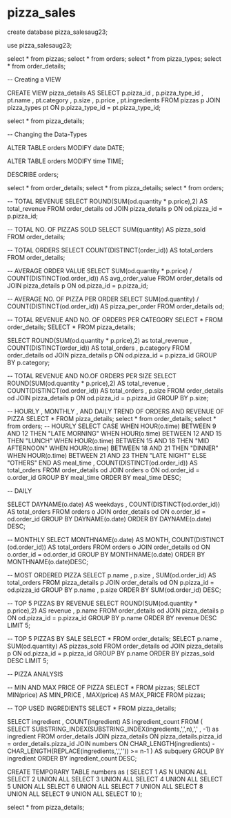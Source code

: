 # pizza_sales
create database pizza_salesaug23;

use pizza_salesaug23;

select * from pizzas;
select * from orders;
select * from pizza_types;
select * from order_details;

-- Creating a VIEW

CREATE VIEW pizza_details AS
SELECT p.pizza_id , p.pizza_type_id , pt.name , pt.category , p.size , p.price , pt.ingredients
FROM pizzas p 
JOIN pizza_types pt
ON p.pizza_type_id = pt.pizza_type_id; 

select * from pizza_details;

-- Changing the Data-Types

ALTER TABLE orders
MODIFY date DATE; 

ALTER TABLE orders
MODIFY time TIME;

DESCRIBE orders;

select * from order_details;
select * from pizza_details;
select * from orders;

-- TOTAL REVENUE
SELECT ROUND(SUM(od.quantity * p.price),2) AS total_revenue
FROM order_details od
JOIN pizza_details p 
ON od.pizza_id = p.pizza_id; 

-- TOTAL NO. OF PIZZAS SOLD
SELECT SUM(quantity) AS pizza_sold
FROM order_details;

-- TOTAL ORDERS
SELECT COUNT(DISTINCT(order_id)) AS total_orders
FROM order_details;

-- AVERAGE ORDER VALUE
SELECT SUM(od.quantity * p.price) / COUNT(DISTINCT(od.order_id)) AS avg_order_value
FROM order_details od
JOIN pizza_details p
ON od.pizza_id = p.pizza_id;

-- AVERAGE NO. OF PIZZA PER ORDER
SELECT SUM(od.quantity) /  COUNT(DISTINCT(od.order_id)) AS pizza_per_order
FROM order_details od;

-- TOTAL REVENUE AND NO. OF ORDERS PER CATEGORY
SELECT * FROM order_details;
SELECT * FROM pizza_details;

SELECT ROUND(SUM(od.quantity * p.price),2) as total_revenue , COUNT(DISTINCT(order_id)) AS total_orders , p.category
FROM order_details od
JOIN pizza_details p 
ON od.pizza_id = p.pizza_id
GROUP BY p.category;

-- TOTAL REVENUE AND NO.OF ORDERS PER SIZE
SELECT ROUND(SUM(od.quantity * p.price),2) AS total_revenue , COUNT(DISTINCT(od.order_id)) AS total_orders , p.size
FROM order_details od
JOIN pizza_details p 
ON od.pizza_id = p.pizza_id
GROUP BY p.size; 

-- HOURLY , MONTHLY , AND DAILY TREND OF ORDERS AND REVENUE OF PIZZA
SELECT * FROM pizza_details;
select * from order_details;
select * from orders;
-- HOURLY
SELECT 
     CASE 
         WHEN HOUR(o.time) BETWEEN 9 AND 12 THEN "LATE MORNING"
		 WHEN HOUR(o.time) BETWEEN 12 AND 15 THEN "LUNCH"
		 WHEN HOUR(o.time) BETWEEN 15 AND 18 THEN "MID AFTERNOON"
		 WHEN HOUR(o.time) BETWEEN 18 AND 21 THEN "DINNER"
		 WHEN HOUR(o.time) BETWEEN 21 AND 23 THEN "LATE NIGHT"
         ELSE "OTHERS"
         END AS meal_time , COUNT(DISTINCT(od.order_id)) AS total_orders
	FROM order_details od
    JOIN orders o 
    ON od.order_id = o.order_id
    GROUP BY meal_time
    ORDER BY meal_time DESC;
         
-- DAILY

SELECT DAYNAME(o.date) AS weekdays , COUNT(DISTINCT(od.order_id)) AS total_orders
FROM orders o 
JOIN order_details od
ON o.order_id = od.order_id
GROUP BY DAYNAME(o.date)
ORDER BY DAYNAME(o.date) DESC;

-- MONTHLY
SELECT 
    MONTHNAME(o.date) AS MONTH,
    COUNT(DISTINCT (od.order_id)) AS total_orders
FROM
    orders o
        JOIN
    order_details od ON o.order_id = od.order_id
GROUP BY MONTHNAME(o.date)
ORDER BY MONTHNAME(o.date)DESC;

-- MOST ORDERED PIZZA
SELECT p.name , p.size , SUM(od.order_id) AS total_orders
FROM pizza_details p 
JOIN order_details od 
ON p.pizza_id = od.pizza_id
GROUP BY p.name , p.size
ORDER BY SUM(od.order_id) DESC;

-- TOP 5 PIZZAS BY REVENUE
SELECT ROUND(SUM(od.quantity * p.price),2) AS revenue , p.name 
FROM order_details od 
JOIN pizza_details p 
ON od.pizza_id = p.pizza_id
GROUP BY p.name 
ORDER BY revenue DESC LIMIT 5;

-- TOP 5 PIZZAS BY SALE
SELECT * FROM order_details;
SELECT p.name , SUM(od.quantity) AS pizzas_sold
FROM order_details od 
JOIN pizza_details p 
ON od.pizza_id = p.pizza_id
GROUP BY p.name 
ORDER BY pizzas_sold DESC LIMIT 5;

-- PIZZA ANALYSIS

-- MIN AND MAX PRICE OF PIZZA
SELECT * FROM pizzas;
SELECT MIN(price) AS MIN_PRICE , MAX(price) AS MAX_PRICE 
FROM pizzas;

-- TOP USED INGREDIENTS
SELECT * FROM pizza_details;

SELECT ingredient , COUNT(ingredient) AS ingredient_count
FROM (
      SELECT SUBSTRING_INDEX(SUBSTRING_INDEX(ingredients,',',n),',' , -1) as ingredient
      FROM order_details
      JOIN pizza_details ON
      pizza_details.pizza_id = order_details.pizza_id
      JOIN numbers ON CHAR_LENGTH(ingredients) - CHAR_LENGTH(REPLACE(ingredients,',','')) >= n-1
      ) AS subquery
GROUP BY ingredient
ORDER BY ingredient_count DESC;

CREATE TEMPORARY TABLE numbers as (
SELECT 1 AS N UNION ALL
SELECT 2 UNION ALL SELECT 3 UNION ALL SELECT 4 UNION ALL
SELECT 5 UNION ALL SELECT 6 UNION ALL SELECT 7 UNION ALL
SELECT 8 UNION ALL SELECT 9 UNION ALL SELECT 10
);

select * from pizza_details;

